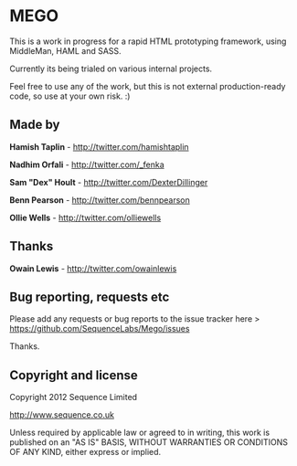 MEGO
====

This is a work in progress for a rapid HTML prototyping framework, using MiddleMan, HAML and SASS.

Currently its being trialed on various internal projects.

Feel free to use any of the work, but this is not external production-ready code, so use at your own risk. :)


Made by
-------

**Hamish Taplin** - http://twitter.com/hamishtaplin

**Nadhim Orfali** - http://twitter.com/_fenka

**Sam "Dex" Hoult** - http://twitter.com/DexterDillinger

**Benn Pearson** - http://twitter.com/bennpearson

**Ollie Wells** - http://twitter.com/olliewells


Thanks
-------

**Owain Lewis** - http://twitter.com/owainlewis


Bug reporting, requests etc
---------------------
Please add any requests or bug reports to the issue tracker here > https://github.com/SequenceLabs/Mego/issues

Thanks.


Copyright and license
---------------------

Copyright 2012 Sequence Limited

http://www.sequence.co.uk

Unless required by applicable law or agreed to in writing, this work is published on an "AS IS" BASIS,
WITHOUT WARRANTIES OR CONDITIONS OF ANY KIND, either express or implied.

